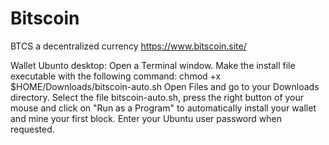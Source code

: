 # Bitscoin
BTCS
a decentralized currency
https://www.bitscoin.site/

Wallet Ubunto desktop: Open a Terminal window.
Make the install file executable with the following command:
chmod +x $HOME/Downloads/bitscoin-auto.sh
Open Files and go to your Downloads directory.
Select the file bitscoin-auto.sh, press the right button of your mouse and click on "Run as a Program" to automatically install your wallet and mine your first block.
Enter your Ubuntu user password when requested.
